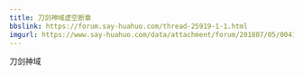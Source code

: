 ```yaml
---
title: 刀剑神域虚空断章
bbslink: https://forum.say-huahuo.com/thread-25919-1-1.html
imgurl: https://www.say-huahuo.com/data/attachment/forum/201807/05/004133y4kuskuz9yekuueb.jpg
---
```


刀剑神域<!--more-->
